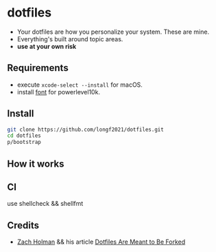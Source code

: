 # dotfiles
- Your dotfiles are how you personalize your system. These are mine.
- Everything's built around topic areas.
- **use at your own risk**

## Requirements
- execute `xcode-select --install` for macOS.
- install [font](https://github.com/romkatv/powerlevel10k#fonts) for powerlevel10k.

## Install
```bash
git clone https://github.com/longf2021/dotfiles.git
cd dotfiles
p/bootstrap
```

## How it works

## CI
use shellcheck && shellfmt
## Credits
- [Zach Holman](https://github.com/holman/dotfiles) && his article [Dotfiles Are Meant to Be Forked](https://zachholman.com/2010/08/dotfiles-are-meant-to-be-forked/)
